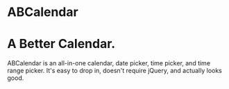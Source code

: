 # ABCalendar

# A Better Calendar.

ABCalendar is an all-in-one calendar, date picker, time picker, and time range picker. It's easy to drop in, doesn't require jQuery, and actually looks good.